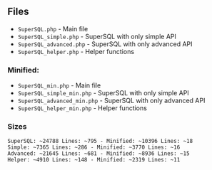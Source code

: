 ## Files

* `SuperSQL.php` - Main file
* `SuperSQL_simple.php` - SuperSQL with only simple API
* `SuperSQL_advanced.php` - SuperSQL with only advanced API
* `SuperSQL_helper.php` - Helper functions

### Minified:

* `SuperSQL_min.php` - Main file
* `SuperSQL_simple_min.php` - SuperSQL with only simple API
* `SuperSQL_advanced_min.php` - SuperSQL with only advanced API
* `SuperSQL_helper_min.php` - Helper functions


### Sizes

```
SuperSQL: ~24788 Lines: ~795 - Minified: ~10396 Lines: ~18
Simple: ~7365 Lines: ~286 - Minified: ~3770 Lines: ~16
Advanced: ~21645 Lines: ~681 - Minified: ~8936 Lines: ~15
Helper: ~4910 Lines: ~148 - Minified: ~2319 Lines: ~11
```
